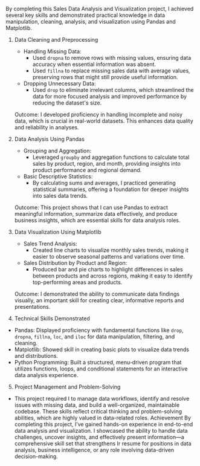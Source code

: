 By completing this Sales Data Analysis and Visualization project, I achieved several key skills and demonstrated practical knowledge in data manipulation, cleaning, analysis, and visualization using Pandas and Matplotlib. 

1. Data Cleaning and Preprocessing
   - Handling Missing Data: 
     - Used `dropna` to remove rows with missing values, ensuring data accuracy when essential information was absent.
     - Used `fillna` to replace missing sales data with average values, preserving rows that might still provide useful information.
   - Dropping Unnecessary Data:
     - Used `drop` to eliminate irrelevant columns, which streamlined the data for more focused analysis and improved performance by reducing the dataset's size.

   Outcome: I developed proficiency in handling incomplete and noisy data, which is crucial in real-world datasets. This enhances data quality and reliability in analyses.

2. Data Analysis Using Pandas
   - Grouping and Aggregation:
     - Leveraged `groupby` and aggregation functions to calculate total sales by product, region, and month, providing insights into product performance and regional demand.
   - Basic Descriptive Statistics:
     - By calculating sums and averages, I practiced generating statistical summaries, offering a foundation for deeper insights into sales data trends.

   Outcome: This project shows that I can use Pandas to extract meaningful information, summarize data effectively, and produce business insights, which are essential skills for data analysis roles.

3. Data Visualization Using Matplotlib
   - Sales Trend Analysis:
     - Created line charts to visualize monthly sales trends, making it easier to observe seasonal patterns and variations over time.
   - Sales Distribution by Product and Region:
     - Produced bar and pie charts to highlight differences in sales between products and across regions, making it easy to identify top-performing areas and products.

   Outcome: I demonstrated the ability to communicate data findings visually, an important skill for creating clear, informative reports and presentations.

 4. Technical Skills Demonstrated
   - Pandas: Displayed proficiency with fundamental functions like `drop`, `dropna`, `fillna`, `loc`, and `iloc` for data manipulation, filtering, and cleaning.
   - Matplotlib: Showed skill in creating basic plots to visualize data trends and distributions.
   - Python Programming: Built a structured, menu-driven program that utilizes functions, loops, and conditional statements for an interactive data analysis experience.

 5. Project Management and Problem-Solving
   - This project required I to manage data workflows, identify and resolve issues with missing data, and build a well-organized, maintainable codebase. These skills reflect critical thinking and problem-solving abilities, which are highly valued in data-related roles.
Achievement
By completing this project, I’ve gained hands-on experience in end-to-end data analysis and visualization. I showcased the ability to handle data challenges, uncover insights, and effectively present information—a comprehensive skill set that strengthens Ir resume for positions in data analysis, business intelligence, or any role involving data-driven decision-making.
